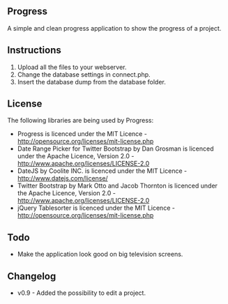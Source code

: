 Progress
---

A simple and clean progress application to show the progress of a project. 

Instructions
------------
1. Upload all the files to your webserver.
2. Change the database settings in connect.php.
3. Insert the database dump from the database folder.

License
---
The following libraries are being used by Progress:
- Progress is licenced under the MIT Licence - http://opensource.org/licenses/mit-license.php
- Date Range Picker for Twitter Bootstrap by Dan Grosman is licenced under the Apache Licence, Version 2.0 - http://www.apache.org/licenses/LICENSE-2.0
- DateJS by Coolite INC. is licenced under the MIT Licence - http://www.datejs.com/license/
- Twitter Bootstrap by Mark Otto and Jacob Thornton is licenced under the Apache Licence, Version 2.0 - http://www.apache.org/licenses/LICENSE-2.0
- jQuery Tablesorter is licenced under the MIT Licence - http://opensource.org/licenses/mit-license.php

Todo
----
- Make the application look good on big television screens.

Changelog
---
- v0.9 - Added the possibility to edit a project.
